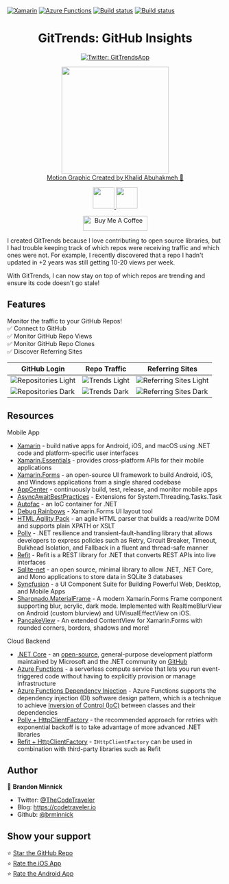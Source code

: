 [![Xamarin](https://github.com/brminnick/GitTrends/workflows/Xamarin/badge.svg)](https://github.com/brminnick/GitTrends/actions?query=workflow%3AXamarin) [![Azure Functions](https://github.com/brminnick/GitTrends/workflows/Azure%20Functions/badge.svg)](https://github.com/brminnick/GitTrends/actions?query=workflow%3A%22Azure+Functions%22) [![Build status](https://build.appcenter.ms/v0.1/apps/90353386-21d8-4a81-a1a3-7e5df4cbf8d3/branches/main/badge)](https://appcenter.ms) [![Build status](https://build.appcenter.ms/v0.1/apps/c1dc82e1-fffd-4236-8a17-45d992913793/branches/main/badge)](https://appcenter.ms)

<div class="header" align="center">
  <h1 align="center">GitTrends: GitHub Insights</h1>
</div>
<p align="center">
  <a href="https://twitter.com/GitTrendsApp">
    <img alt="Twitter: GitTrendsApp" src="https://img.shields.io/twitter/follow/GitTrendsApp.svg?style=social" target="_blank" />
  </a>
</p>

<p align="center" >
  <a href="https://twitter.com/buhakmeh/status/1273974920649805825?s=20">
    <img src="https://user-images.githubusercontent.com/13558917/85167001-fc4db180-b21c-11ea-9055-bddb158542a7.gif" height="250"/> 
    </br>
    Motion Graphic Created by Khalid Abuhakmeh 🙌
  </a>
</p>

<p align="center">
  <a href="https://apps.apple.com/app/gittrends-github-insights/id1500300399">
    <img src="https://user-images.githubusercontent.com/13558917/75712535-ed96bb00-5c7c-11ea-8bd4-e9bd36365bb2.png" height="50"/> 
  </a>
  <a href="https://play.google.com/store/apps/details?id=com.minnick.gittrends"> 
    <img src="https://user-images.githubusercontent.com/13558917/75712286-8d077e00-5c7c-11ea-86f0-cd693630eee0.png" height="50" />
  </a>
</p>

<p align="center">
<a href="https://www.buymeacoffee.com/bminnick" target="_blank"><img src="https://cdn.buymeacoffee.com/buttons/default-green.png" alt="Buy Me A Coffee" style="height: 35px !important;width: 150px !important;" ></a>
</p>

I created GitTrends because I love contributing to open source libraries, but I had trouble keeping track of which repos were receiving traffic and which ones were not. For example, I recently discovered that a repo I hadn't updated in +2 years was still getting 10-20 views per week. 

With GitTrends, I can now stay on top of which repos are trending and ensure its code doesn't go stale!

## Features

Monitor the traffic to your GitHub Repos!<br/>
✅ Connect to GitHub <br/>
✅ Monitor GitHub Repo Views <br/>
✅ Monitor GitHub Repo Clones <br/>
✅ Discover Referring Sites <br/>

| GitHub Login | Repo Traffic | Referring Sites |
| -- | -- | -- |
| ![Repositories Light](https://user-images.githubusercontent.com/13558917/81881433-02c57b00-9545-11ea-920c-27b5b54f19c1.gif) | ![Trends Light](https://user-images.githubusercontent.com/13558917/81881263-921e5e80-9544-11ea-9bf8-a85ae9b59191.gif) | ![Referring Sites Light](https://user-images.githubusercontent.com/13558917/81881331-c6921a80-9544-11ea-93cc-0dbe222de0f9.gif) | 
| ![Repositories Dark](https://user-images.githubusercontent.com/13558917/81881552-5041e800-9545-11ea-8100-7b28731e32cb.gif) | ![Trends Dark](https://user-images.githubusercontent.com/13558917/81882124-c561ed00-9546-11ea-902f-c77f42e78f18.gif) | ![Referring Sites Dark](https://user-images.githubusercontent.com/13558917/81881769-dfe79680-9545-11ea-8047-a1aac99bebdc.gif) | 

## Resources

Mobile App
- [Xamarin](https://docs.microsoft.com/xamarin/?WT.mc_id=gittrends-github-bramin) - build native apps for Android, iOS, and macOS using .NET code and platform-specific user interfaces
- [Xamarin.Essentials](https://docs.microsoft.com/xamarin/essentials/?WT.mc_id=gittrends-github-bramin) - provides cross-platform APIs for their mobile applications
- [Xamarin.Forms](https://docs.microsoft.com/xamarin/get-started/what-is-xamarin-forms?WT.mc_id=gittrends-github-bramin) - an open-source UI framework to build Android, iOS, and Windows applications from a single shared codebase
- [AppCenter](https://docs.microsoft.com/appcenter/?WT.mc_id=gittrends-github-bramin) - continuously build, test, release, and monitor mobile apps
- [AsyncAwaitBestPractices](https://github.com/brminnick/AsyncAwaitBestPractices) - Extensions for System.Threading.Tasks.Task
- [Autofac](https://github.com/autofac/Autofac) - an IoC container for .NET
- [Debug Rainbows](https://github.com/sthewissen/Xamarin.Forms.DebugRainbows) - Xamarin.Forms UI layout tool
- [HTML Agility Pack](https://github.com/zzzprojects/html-agility-pack) - an agile HTML parser that builds a read/write DOM and supports plain XPATH or XSLT
- [Polly](https://github.com/App-vNext/Polly) - .NET resilience and transient-fault-handling library that allows developers to express policies such as Retry, Circuit Breaker, Timeout, Bulkhead Isolation, and Fallback in a fluent and thread-safe manner
- [Refit](https://github.com/reactiveui/refit) - Refit is a REST library for .NET that converts REST APIs into live interfaces
- [Sqlite-net](https://github.com/praeclarum/sqlite-net) - an open source, minimal library to allow .NET, .NET Core, and Mono applications to store data in SQLite 3 databases
- [Syncfusion](https://syncfusion.com) - a UI Component Suite for Building Powerful Web, Desktop, and Mobile Apps
- [Sharpnado.MaterialFrame](https://github.com/roubachof/Sharpnado.MaterialFrame) - A modern Xamarin.Forms Frame component supporting blur, acrylic, dark mode. Implemented with RealtimeBlurView on Android (custom blurview) and UIVisualEffectView on iOS.
- [PancakeView](https://github.com/sthewissen/Xamarin.Forms.PancakeView) - An extended ContentView for Xamarin.Forms with rounded corners, borders, shadows and more!

Cloud Backend
- [.NET Core](https://docs.microsoft.com/dotnet/core/?WT.mc_id=gittrends-github-bramin) - an [open-source](https://github.com/dotnet/core), general-purpose development platform maintained by Microsoft and the .NET community on [GitHub](https://github.com/dotnet/core)
- [Azure Functions](https://docs.microsoft.com/azure/azure-functions/?WT.mc_id=gittrends-github-bramin) - a serverless compute service that lets you run event-triggered code without having to explicitly provision or manage infrastructure
- [Azure Functions Dependency Injection](https://docs.microsoft.com/azure/azure-functions/functions-dotnet-dependency-injection?WT.mc_id=gittrends-github-bramin) - Azure Functions supports the dependency injection (DI) software design pattern, which is a technique to achieve [Inversion of Control (IoC)](https://docs.microsoft.com/dotnet/standard/modern-web-apps-azure-architecture/architectural-principles?WT.mc_id=gittrends-github-bramin#dependency-inversion) between classes and their dependencies
- [Polly + HttpClientFactory](https://docs.microsoft.com/dotnet/architecture/microservices/implement-resilient-applications/implement-http-call-retries-exponential-backoff-polly?WT.mc_id=gittrends-github-bramin) - the recommended approach for retries with exponential backoff is to take advantage of more advanced .NET libraries
- [Refit + HttpClientFactory](https://docs.microsoft.com/aspnet/core/fundamentals/http-requests?WT.mc_id=gittrends-github-bramin#generated-clients) - `IHttpClientFactory` can be used in combination with third-party libraries such as Refit

## Author

👤 **Brandon Minnick**

-   Twitter: [@TheCodeTraveler](https://twitter.com/TheCodeTraveler)
-   Blog: https://codetraveler.io
-   Github: [@brminnick](https://github.com/brminnick)

## Show your support

⭐️ [Star the GitHub Repo](https://github.com/brminnick/GitTrends/) <br/>
⭐️ [Rate the iOS App](https://apps.apple.com/us/app/gittrends-github-insights/id1500300399) <br/>
⭐️ [Rate the Android App](https://play.google.com/store/apps/details?id=com.minnick.gittrends) <br/>
